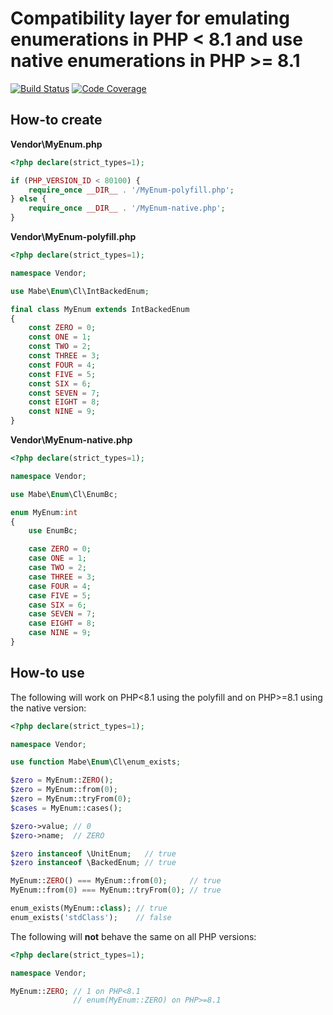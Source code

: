 # Compatibility layer for emulating enumerations in PHP \< 8.1 and use native enumerations in PHP \>= 8.1

[![Build Status](https://github.com/marc-mabe/php-enum-cl/workflows/Test/badge.svg?branch=main)](https://github.com/marc-mabe/php-enum-cl/actions?query=workflow%3ATest%20branch%3Amain)
[![Code Coverage](https://codecov.io/github/marc-mabe/php-enum-cl/coverage.svg?branch=main)](https://codecov.io/gh/marc-mabe/php-enum-cl/branch/main/)

## How-to create

**Vendor\MyEnum.php**
```php
<?php declare(strict_types=1);

if (PHP_VERSION_ID < 80100) {
    require_once __DIR__ . '/MyEnum-polyfill.php';
} else {
    require_once __DIR__ . '/MyEnum-native.php';
}

```

**Vendor\MyEnum-polyfill.php**

```php
<?php declare(strict_types=1);

namespace Vendor;

use Mabe\Enum\Cl\IntBackedEnum;

final class MyEnum extends IntBackedEnum
{
    const ZERO = 0;
    const ONE = 1;
    const TWO = 2;
    const THREE = 3;
    const FOUR = 4;
    const FIVE = 5;
    const SIX = 6;
    const SEVEN = 7;
    const EIGHT = 8;
    const NINE = 9;
}

```

**Vendor\MyEnum-native.php**
```php
<?php declare(strict_types=1);

namespace Vendor;

use Mabe\Enum\Cl\EnumBc;

enum MyEnum:int
{
    use EnumBc;

    case ZERO = 0;
    case ONE = 1;
    case TWO = 2;
    case THREE = 3;
    case FOUR = 4;
    case FIVE = 5;
    case SIX = 6;
    case SEVEN = 7;
    case EIGHT = 8;
    case NINE = 9;
}

```

## How-to use

The following will work on PHP<8.1 using the polyfill and on PHP>=8.1 using the native version:

```php
<?php declare(strict_types=1);

namespace Vendor;

use function Mabe\Enum\Cl\enum_exists;

$zero = MyEnum::ZERO();
$zero = MyEnum::from(0);
$zero = MyEnum::tryFrom(0);
$cases = MyEnum::cases();

$zero->value; // 0
$zero->name;  // ZERO

$zero instanceof \UnitEnum;   // true
$zero instanceof \BackedEnum; // true

MyEnum::ZERO() === MyEnum::from(0);     // true
MyEnum::from(0) === MyEnum::tryFrom(0); // true

enum_exists(MyEnum::class); // true
enum_exists('stdClass');    // false

```

The following will **not** behave the same on all PHP versions:
```php
<?php declare(strict_types=1);

namespace Vendor;

MyEnum::ZERO; // 1 on PHP<8.1
              // enum(MyEnum::ZERO) on PHP>=8.1
```
